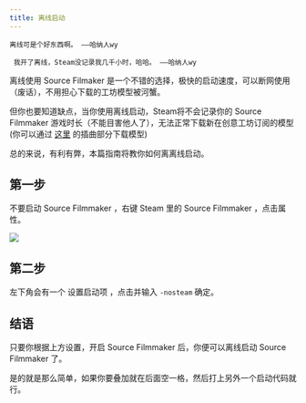 ```yaml
---
title: 离线启动
---
```


``` 离线可是个好东西啊。 ——哈纳人wy ```

``` 我开了离线，Steam没记录我几千小时，哈哈。 ——哈纳人wy```

离线使用 Source Filmaker 是一个不错的选择，极快的启动速度，可以断网使用（废话），不用担心下载的工坊模型被河蟹。

但你也要知道缺点，当你使用离线启动，Steam将不会记录你的 Source Filmmaker 游戏时长（不能目害他人了），无法正常下载新在创意工坊订阅的模型(你可以通过 [这里](/views/guide/getting-model.html#第一步) 的插曲部分下载模型)

总的来说，有利有弊，本篇指南将教你如何离离线启动。

## 第一步

不要启动 Source Filmmaker ，右键 Steam 里的 Source Filmmaker ，点击属性。

![](https://ae01.alicdn.com/kf/HTB1dHejTZbpK1RjSZFyq6x_qFXam.jpg)

## 第二步

左下角会有一个 设置启动项 ，点击并输入 ```-nosteam``` 确定。

## 结语

只要你根据上方设置，开启 Source Filmmaker 后，你便可以离线启动 Source Filmmaker 了。

是的就是那么简单，如果你要叠加就在后面空一格，然后打上另外一个启动代码就行。
